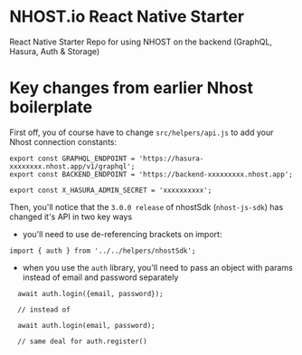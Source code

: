 # NHOST.io React Native Starter  
React Native Starter Repo for using NHOST on the backend (GraphQL, Hasura, Auth &amp; Storage)

# Key changes from earlier Nhost boilerplate

First off, you of course have to change `src/helpers/api.js` to add your Nhost connection constants:
```
export const GRAPHQL_ENDPOINT = 'https://hasura-xxxxxxxx.nhost.app/v1/graphql';
export const BACKEND_ENDPOINT = 'https://backend-xxxxxxxxx.nhost.app';

export const X_HASURA_ADMIN_SECRET = 'xxxxxxxxxx';
```

Then, you'll notice that the `3.0.0 release` of nhostSdk (`nhost-js-sdk`) has changed it's API in two key ways

* you'll need to use de-referencing brackets on import:
```
import { auth } from '../../helpers/nhostSdk';
```
* when you use the `auth` library, you'll need to pass an object with params instead of email and password separately
```
  await auth.login({email, password});

  // instead of

  await auth.login(email, password);

  // same deal for auth.register()
